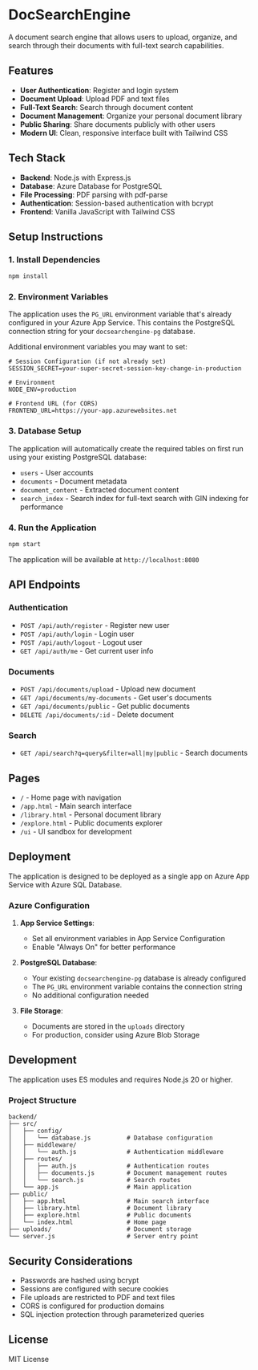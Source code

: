 # DocSearchEngine

A document search engine that allows users to upload, organize, and search through their documents with full-text search capabilities.

## Features

- **User Authentication**: Register and login system
- **Document Upload**: Upload PDF and text files
- **Full-Text Search**: Search through document content
- **Document Management**: Organize your personal document library
- **Public Sharing**: Share documents publicly with other users
- **Modern UI**: Clean, responsive interface built with Tailwind CSS

## Tech Stack

- **Backend**: Node.js with Express.js
- **Database**: Azure Database for PostgreSQL
- **File Processing**: PDF parsing with pdf-parse
- **Authentication**: Session-based authentication with bcrypt
- **Frontend**: Vanilla JavaScript with Tailwind CSS

## Setup Instructions

### 1. Install Dependencies

```bash
npm install
```

### 2. Environment Variables

The application uses the `PG_URL` environment variable that's already configured in your Azure App Service. This contains the PostgreSQL connection string for your `docsearchengine-pg` database.

Additional environment variables you may want to set:

```env
# Session Configuration (if not already set)
SESSION_SECRET=your-super-secret-session-key-change-in-production

# Environment
NODE_ENV=production

# Frontend URL (for CORS)
FRONTEND_URL=https://your-app.azurewebsites.net
```

### 3. Database Setup

The application will automatically create the required tables on first run using your existing PostgreSQL database:
- `users` - User accounts
- `documents` - Document metadata
- `document_content` - Extracted document content
- `search_index` - Search index for full-text search with GIN indexing for performance

### 4. Run the Application

```bash
npm start
```

The application will be available at `http://localhost:8080`

## API Endpoints

### Authentication
- `POST /api/auth/register` - Register new user
- `POST /api/auth/login` - Login user
- `POST /api/auth/logout` - Logout user
- `GET /api/auth/me` - Get current user info

### Documents
- `POST /api/documents/upload` - Upload new document
- `GET /api/documents/my-documents` - Get user's documents
- `GET /api/documents/public` - Get public documents
- `DELETE /api/documents/:id` - Delete document

### Search
- `GET /api/search?q=query&filter=all|my|public` - Search documents

## Pages

- `/` - Home page with navigation
- `/app.html` - Main search interface
- `/library.html` - Personal document library
- `/explore.html` - Public documents explorer
- `/ui` - UI sandbox for development

## Deployment

The application is designed to be deployed as a single app on Azure App Service with Azure SQL Database.

### Azure Configuration

1. **App Service Settings**:
   - Set all environment variables in App Service Configuration
   - Enable "Always On" for better performance

2. **PostgreSQL Database**:
   - Your existing `docsearchengine-pg` database is already configured
   - The `PG_URL` environment variable contains the connection string
   - No additional configuration needed

3. **File Storage**:
   - Documents are stored in the `uploads` directory
   - For production, consider using Azure Blob Storage

## Development

The application uses ES modules and requires Node.js 20 or higher.

### Project Structure

```
backend/
├── src/
│   ├── config/
│   │   └── database.js          # Database configuration
│   ├── middleware/
│   │   └── auth.js              # Authentication middleware
│   ├── routes/
│   │   ├── auth.js              # Authentication routes
│   │   ├── documents.js         # Document management routes
│   │   └── search.js            # Search routes
│   └── app.js                   # Main application
├── public/
│   ├── app.html                 # Main search interface
│   ├── library.html             # Document library
│   ├── explore.html             # Public documents
│   └── index.html               # Home page
├── uploads/                     # Document storage
└── server.js                    # Server entry point
```

## Security Considerations

- Passwords are hashed using bcrypt
- Sessions are configured with secure cookies
- File uploads are restricted to PDF and text files
- CORS is configured for production domains
- SQL injection protection through parameterized queries

## License

MIT License
